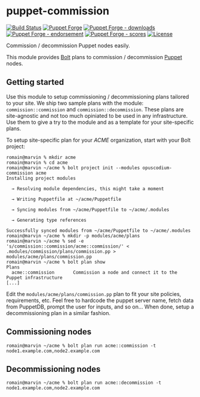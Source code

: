 # puppet-commission

<!-- header GFM -->
[![Build Status](https://img.shields.io/github/workflow/status/opus-codium/puppet-commission/Release)](https://github.com/opus-codium/puppet-commission/releases)
[![Puppet Forge](https://img.shields.io/puppetforge/v/opuscodium/commission.svg)](https://forge.puppetlabs.com/opuscodium/commission)
[![Puppet Forge - downloads](https://img.shields.io/puppetforge/dt/opuscodium/commission.svg)](https://forge.puppetlabs.com/opuscodium/commission)
[![Puppet Forge - endorsement](https://img.shields.io/puppetforge/e/opuscodium/commission.svg)](https://forge.puppetlabs.com/opuscodium/commission)
[![Puppet Forge - scores](https://img.shields.io/puppetforge/f/opuscodium/commission.svg)](https://forge.puppetlabs.com/opuscodium/commission)
[![License](https://img.shields.io/github/license/opus-codium/puppet-commission.svg)](https://github.com/voxpupuli/opuscodium-commission/blob/master/LICENSE.md)
<!-- header -->

Commission / decommission Puppet nodes easily.

This module provides [Bolt](https://puppet.com/docs/bolt/latest/bolt.html) plans to commission / decommission [Puppet](https://puppet.com/docs/puppet/latest/puppet_index.html) nodes.

## Getting started

Use this module to setup commissioning / decommissioning plans tailored to your site.  We ship two sample plans with the module: `commission::commission` and `commission::decommission`.  These plans are site-agnostic and not too much opiniated to be used in any infrastructure.  Use them to give a try to the module and as a template for your site-specific plans.

To setup site-specific plan for your *ACME* organization, start with your Bolt project:

```sh-session
romain@marvin % mkdir acme
romain@marvin % cd acme
romain@marvin ~/acme % bolt project init --modules opuscodium-commission acme
Installing project modules

  → Resolving module dependencies, this might take a moment

  → Writing Puppetfile at ~/acme/Puppetfile

  → Syncing modules from ~/acme/Puppetfile to ~/acme/.modules

  → Generating type references

Successfully synced modules from ~/acme/Puppetfile to ~/acme/.modules
romain@marvin ~/acme % mkdir -p modules/acme/plans
romain@marvin ~/acme % sed -e 's/commission::commission/acme::commission/' < .modules/commission/plans/commission.pp > modules/acme/plans/commission.pp
romain@marvin ~/acme % bolt plan show
Plans
  acme::commission       Commission a node and connect it to the Puppet infrastructure
[...]
```

Edit the `modules/acme/plans/commission.pp` plan to fit your site policies, requirements, etc.  Feel free to hardcode the puppet server name, fetch data from PuppetDB, prompt the user for inputs, and so on…  When done, setup a decommissioning plan in a similar fashion.

## Commissioning nodes

```
romain@marvin ~/acme % bolt plan run acme::commission -t node1.example.com,node2.example.com
```

## Decommissioning nodes

```
romain@marvin ~/acme % bolt plan run acme::decommission -t node1.example.com,node2.example.com
```
